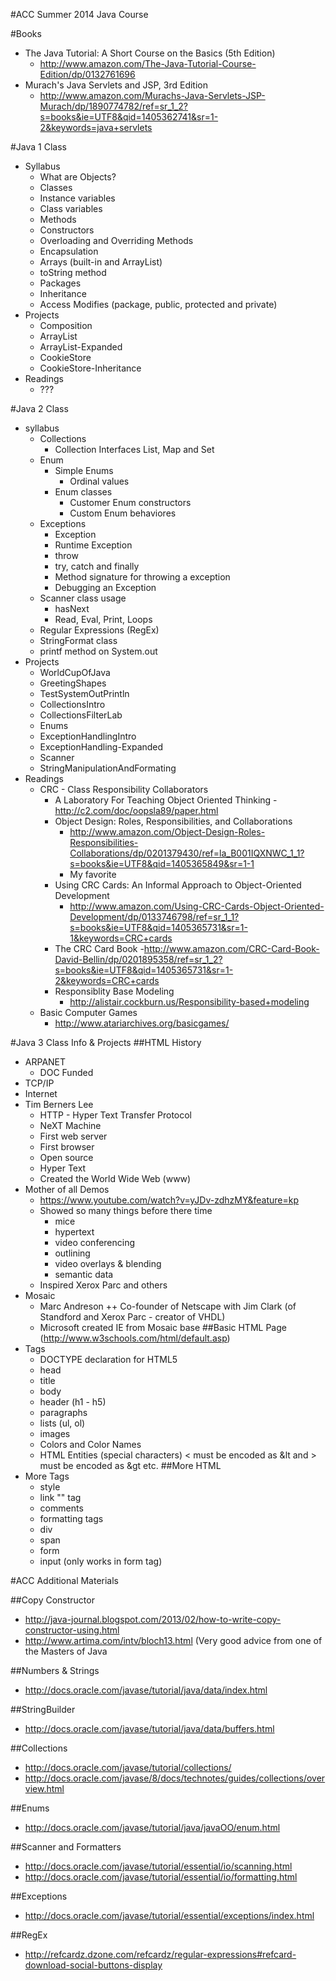 #ACC Summer 2014 Java Course

#Books
- The Java Tutorial: A Short Course on the Basics (5th Edition)
	- http://www.amazon.com/The-Java-Tutorial-Course-Edition/dp/0132761696
- Murach's Java Servlets and JSP, 3rd Edition 
	- http://www.amazon.com/Murachs-Java-Servlets-JSP-Murach/dp/1890774782/ref=sr_1_2?s=books&ie=UTF8&qid=1405362741&sr=1-2&keywords=java+servlets

#Java 1 Class
- Syllabus
	- What are Objects?
	- Classes
	- Instance variables
	- Class variables
	- Methods
	- Constructors
	- Overloading and Overriding Methods
	- Encapsulation
	- Arrays (built-in and ArrayList)
	- toString method
	- Packages
	- Inheritance
	- Access Modifies (package, public, protected and private)
- Projects
	- Composition
	- ArrayList
	- ArrayList-Expanded
	- CookieStore
	- CookieStore-Inheritance
- Readings
	- ???


#Java 2 Class 
- syllabus
	- Collections
		- Collection Interfaces List, Map and Set
	- Enum
		- Simple Enums
			- Ordinal values
		- Enum classes
			- Customer Enum constructors
			- Custom Enum behaviores
	- Exceptions
		- Exception
		- Runtime Exception
		- throw
		- try, catch and finally
		- Method signature for throwing a exception
		- Debugging an Exception
	- Scanner class usage
		- hasNext
		- Read, Eval, Print, Loops
	- Regular Expressions (RegEx)
	- StringFormat class
	- printf method on System.out
- Projects
	- WorldCupOfJava
	- GreetingShapes
	- TestSystemOutPrintln
	- CollectionsIntro
	- CollectionsFilterLab
	- Enums
	- ExceptionHandlingIntro
	- ExceptionHandling-Expanded
	- Scanner
	- StringManipulationAndFormating
- Readings
	- CRC - Class Responsibility Collaborators
	    - A Laboratory For Teaching Object Oriented Thinking
	    		- http://c2.com/doc/oopsla89/paper.html
		- Object Design: Roles, Responsibilities, and Collaborations
			- http://www.amazon.com/Object-Design-Roles-Responsibilities-Collaborations/dp/0201379430/ref=la_B001IQXNWC_1_1?s=books&ie=UTF8&qid=1405365849&sr=1-1
			- My favorite
		- Using CRC Cards: An Informal Approach to Object-Oriented Development
			- http://www.amazon.com/Using-CRC-Cards-Object-Oriented-Development/dp/0133746798/ref=sr_1_1?s=books&ie=UTF8&qid=1405365731&sr=1-1&keywords=CRC+cards
		- The CRC Card Book
			-http://www.amazon.com/CRC-Card-Book-David-Bellin/dp/0201895358/ref=sr_1_2?s=books&ie=UTF8&qid=1405365731&sr=1-2&keywords=CRC+cards
		- Responsiblity Base Modeling
			- http://alistair.cockburn.us/Responsibility-based+modeling
	- Basic Computer Games 
		- http://www.atariarchives.org/basicgames/


#Java 3 Class Info & Projects
##HTML History
* ARPANET
	+ DOC Funded
* TCP/IP
* Internet
* Tim Berners Lee
	+ HTTP - Hyper Text Transfer Protocol
	+ NeXT Machine
	+ First web server
	+ First browser
	+ Open source
	+ Hyper Text
	+ Created the World Wide Web (www)
* Mother of all Demos
	+ https://www.youtube.com/watch?v=yJDv-zdhzMY&feature=kp
	+ Showed so many things before there time
		+ mice
		+ hypertext
		+ video conferencing
		+ outlining
		+ video overlays & blending
		+ semantic data
	+ Inspired Xerox Parc and others
* Mosaic
	+ Marc Andreson
		++ Co-founder of Netscape with Jim Clark (of Standford and Xerox Parc - creator of VHDL)
	+ Microsoft created IE from Mosaic base
##Basic HTML Page (http://www.w3schools.com/html/default.asp)
* Tags
	+ DOCTYPE declaration for HTML5 
	+ head
	+ title
	+ body
	+ header (h1 - h5)
	+ paragraphs
	+ lists (ul, ol)
	+ images
	+ Colors and Color Names
	+ HTML Entities (special characters) < must be encoded as &lt and > must be encoded as &gt etc.
##More HTML
* More Tags
	+ style
	+ link "<a>" tag
	+ comments
	+ formatting tags
	+ div
	+ span
	+ form
	+ input (only works in form tag)

#ACC Additional Materials

##Copy Constructor
- http://java-journal.blogspot.com/2013/02/how-to-write-copy-constructor-using.html
- http://www.artima.com/intv/bloch13.html  (Very good advice from one of the Masters of Java

##Numbers & Strings
- http://docs.oracle.com/javase/tutorial/java/data/index.html

##StringBuilder
- http://docs.oracle.com/javase/tutorial/java/data/buffers.html

##Collections
- http://docs.oracle.com/javase/tutorial/collections/
- http://docs.oracle.com/javase/8/docs/technotes/guides/collections/overview.html

##Enums
- http://docs.oracle.com/javase/tutorial/java/javaOO/enum.html

##Scanner and Formatters
- http://docs.oracle.com/javase/tutorial/essential/io/scanning.html
- http://docs.oracle.com/javase/tutorial/essential/io/formatting.html

##Exceptions
- http://docs.oracle.com/javase/tutorial/essential/exceptions/index.html

##RegEx 
- http://refcardz.dzone.com/refcardz/regular-expressions#refcard-download-social-buttons-display
